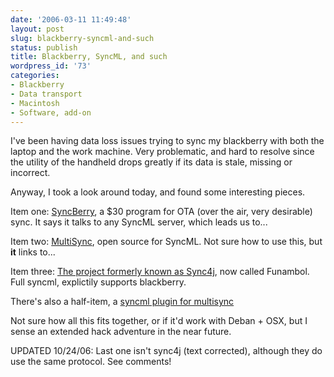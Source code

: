 ```yaml
---
date: '2006-03-11 11:49:48'
layout: post
slug: blackberry-syncml-and-such
status: publish
title: Blackberry, SyncML, and such
wordpress_id: '73'
categories:
- Blackberry
- Data transport
- Macintosh
- Software, add-on
---
```


I've been having data loss issues trying to sync my blackberry with both the laptop and the work machine. Very problematic, and hard to resolve since the utility of the handheld drops greatly if its data is stale, missing or incorrect.

Anyway, I took a look around today, and found some interesting pieces.

Item one: [SyncBerry](http://www.mobilecreek.com/products.htm), a $30 program for OTA (over the air, very desirable) sync. It says it talks to any SyncML server, which leads us to...

Item two: [MultiSync](http://www.multisync.org/news.php?page=2&PHPSESSID=85c714bdb206c2205b1687e1e223d32f), open source for SyncML. Not sure how to use this, but **it** links to...

Item three: [The project formerly known as Sync4j](http://www.funambol.com/opensource/), now called Funambol. Full syncml, explictily supports blackberry.

There's also a half-item, a [syncml plugin for multisync](http://packages.debian.org/unstable/libs/libmultisync-plugin-syncml)

Not sure how all this fits together, or if it'd work with Deban + OSX, but I sense an extended hack adventure in the near future.

UPDATED 10/24/06: Last one isn't sync4j (text corrected), although they do use the same protocol. See comments!
